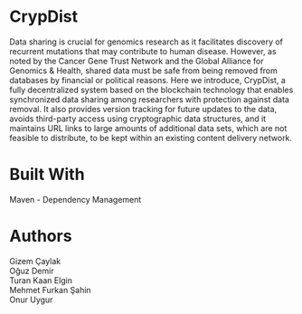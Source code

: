 # CrypDist
Data sharing is crucial for genomics research as it facilitates discovery of recurrent mutations that may contribute to human disease. However, as noted by the Cancer Gene Trust Network and the Global Alliance for Genomics & Health, shared data must be safe from being removed from databases by financial or political reasons. Here we introduce, CrypDist, a fully decentralized system based on the blockchain technology that enables synchronized data sharing among researchers with protection against data removal. It also provides version tracking for future updates to the data, avoids third-party access using cryptographic data structures, and it maintains URL links to large amounts of additional data sets, which are not feasible to distribute, to be kept within an existing content delivery network.

# Built With
Maven - Dependency Management

# Authors
Gizem Çaylak <br />
Oğuz Demir <br />
Turan Kaan Elgin <br />
Mehmet Furkan Şahin <br />
Onur Uygur
